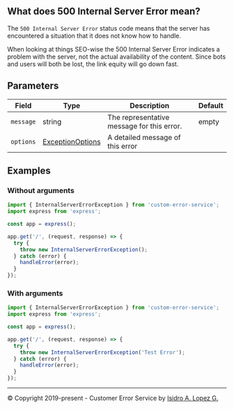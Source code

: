 ## What does 500 Internal Server Error mean?

The `500 Internal Server Error` status code means that the server has encountered a situation that it does not know how to handle.

When looking at things SEO-wise the 500 Internal Server Error indicates a problem with the server, not the actual availability of the content. Since bots and users will both be lost, the link equity will go down fast.

## Parameters

| Field     | Type                                                             | Description                                | Default |
|-----------|------------------------------------------------------------------|--------------------------------------------|---------|
| `message` | string                                                           | The representative message for this error. | empty   |
| `options` | [ExceptionOptions](../interfaces/exception-options.interface.md) | A detailed message of this error           |         |

## Examples

### Without arguments

```typescript
import { InternalServerErrorException } from 'custom-error-service';
import express from 'express';

const app = express();

app.get('/', (request, response) => {
  try {
    throw new InternalServerErrorException();
  } catch (error) {
    handleError(error);
  }
});
```

### With arguments

```typescript
import { InternalServerErrorException } from 'custom-error-service';
import express from 'express';

const app = express();

app.get('/', (request, response) => {
  try {
    throw new InternalServerErrorException('Test Error');
  } catch (error) {
    handleError(error);
  }
});
```

---

&copy; Copyright 2019-present - Customer Error Service by [Isidro A. Lopez G.](https://ialopezg.com/)
